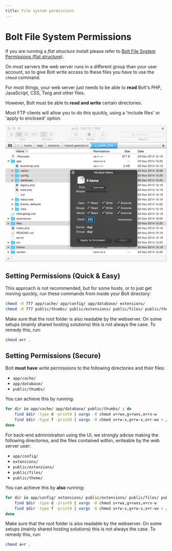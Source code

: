 ```yaml
---
title: File system permissions
---
```

Bolt File System Permissions
============================

If you are running a *flat structure* install please refer to
[Bolt File System Permissions (flat structure)][flat].

On most servers the web server runs in a different group than your user
account, so to give Bolt write access to these files you have to use the
`chmod` command.

For most things, your web server just needs to be able to **read** Bolt's PHP,
JavaScript, CSS, Twig and other files.

However, Bolt must be able to **read and write** certain directories.

Most FTP clients will allow you to do this quickly, using a 'include files' or
'apply to enclosed' option.

<a href="/files/ftp-chmod.png" class="popup"><img src="/files/ftp-chmod.png" width="590"></a><br>


Setting Permissions (Quick & Easy)
----------------------------------

This approach is not recommended, but for some hosts, or to just get moving
quickly, run these commands from inside your Bolt directory:

```bash
chmod -R 777 app/cache/ app/config/ app/database/ extensions/
chmod -R 777 public/thumbs/ public/extensions/ public/files/ public/theme/
```

Make sure that the root folder is also readable by the webserver. On some
setups (mainly shared hosting solutions) this is not always the case. To remedy
this, run:

```bash
chmod a+r .
```


Setting Permissions (Secure)
----------------------------

Bolt **must have** write permissions to the following directories and their
files:

  * `app/cache/`
  * `app/database/`
  * `public/thumbs/`

You can achieve this by running:

```bash
for dir in app/cache/ app/database/ public/thumbs/ ; do
    find $dir -type d -print0 | xargs -0 chmod u+rwx,g+rwxs,o+rx-w
    find $dir -type f -print0 | xargs -0 chmod u+rw-x,g+rw-x,o+r-wx > /dev/null 2>&1
done
```

For back-end administration using the UI, we strongly advise making the
following directories, and the files contained within, writeable by the web
server user:

  * `app/config/`
  * `extensions/`
  * `public/extensions/`
  * `public/files/`
  * `public/theme/`

You can achieve this by **also** running:

```bash
for dir in app/config/ extensions/ public/extensions/ public/files/ public/theme/ ; do
    find $dir -type d -print0 | xargs -0 chmod u+rwx,g+rwxs,o+rx-w
    find $dir -type f -print0 | xargs -0 chmod u+rw-x,g+rw-x,o+r-wx > /dev/null 2>&1
done
```

Make sure that the root folder is also readable by the webserver. On some
setups (mainly shared hosting solutions) this is not always the case. To remedy
this, run:

```bash
chmod a+r .
```

[flat]: permissions-flat-structure
